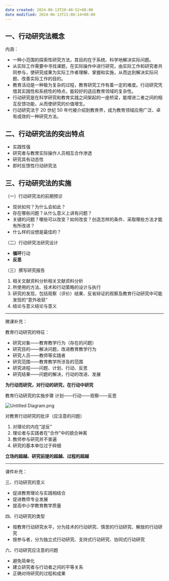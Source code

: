 ```yaml
---
date created: 2024-06-13T20:40:52+08:00
date modified: 2024-06-13T21:08:14+08:00
---
```

## 一、行动研究法概念

内涵：
- 一种小范围的探索性研究方法，其目的在于系统、科学地解决实际问题。
- 从实际工作需要中寻找课题，在实际操作中进行研究，由实际工作和研究者共同参与，使研究成果为实际工作者理解、掌握和实施，从而达到解决实际问题、改善实际工作的目的。
- 教育活动是一种极为复杂的过程，教育研究工作有着一定的难度。行动研究凭借其实践性和系统性的特点，能较好的适应教育领域的复杂性。
- 行动研究是在科学研究和教育实践之间架起的一座桥梁，能增进二者之间的相互反馈功能，从而使研究的价值增生。
- 行动研究法于 20 世纪 50 年代被介绍到教育界，成为教育领域应用广泛、卓有成效的一种研究方法。

## 二、行动研究法的突出特点

- 实践性强
- 研究者与教育实际操作人员相互合作渗透
- 研究具有动态性
- 即时反馈性行动研究法

## 三、行动研究法的实施

（一）行动研究法的前期预诊
- 现状如何？为什么会如此？
- 存在哪些问题？从什么意义上讲有问题？
- 关键的问题？哪些可以改变？如何改变？创造怎样的条件、采取哪些方法才能有所改进？
- 什么样的设想是最佳的？

（二）行动研究法研究设计
- **循环**行动
- **反思**

（三）撰写研究报告
1. 相关文献资料分析相关文献资料分析
2. 所使用的方法、技术和行动策略的设计与执行
3. 研究的发现，包括观察（评价）结果、反省辩证的观察及教育行动研究中可能发现的“意外收获”
4. 结论与意义结论与意义

---

微课补充：

教育行动研究的特征：
- 研究对象——教育教学行为（存在的问题）
- 研究目的——解决问题，改进教育教学行为
- 研究人员——教师等实践者
- 研究范围——教育教学所涉及的范围
- 研究进程——问题、计划、行动、反思
- 研究结果——问题的解决，行动的改进、发展

**为行动而研究，对行动的研究，在行动中研究**

教育行动研究的实施步骤
计划——行动——观察——反思

![Untitled Diagram.png](https://pictures-1323793543.cos.ap-nanjing.myqcloud.com/pics/Untitled%20Diagram.png)

对教育行动研究的批评（应注意的问题）
1. 对理论的内在“逆反”
2. 理论者与实践者在“合作”中的貌合神离
3. 教师参与研究并不普遍
4. 研究的基本单位过于碎细 

**立场的超越、研究前提的超越、过程的超越**

---

课件补充：

三、行动研究的意义
- 促进教育理论与实践相结合
- 促进教师专业发展
- 提高中小学教育教学质量

四、行动研究的类型
- 按教育行动研究水平，分为技术的行动研究、慎思的行动研究、解放的行动研究
- 按参与者，分为独立式行动研究、支持式行动研究、协同式行动研究

六、行动研究应注意的问题
- 避免简单化
- 建立研究者与行动者之间的平等关系
- 正确对待研究的过程和成果